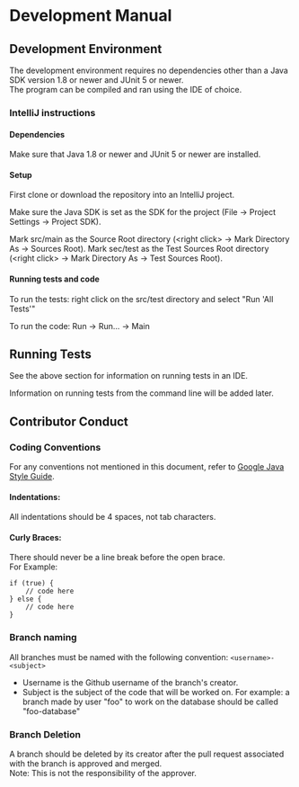 # Development Manual

## Development Environment

The development environment requires no dependencies other than a Java SDK version 1.8 or newer and JUnit 5 or newer.  
The program can be compiled and ran using the IDE of choice.

### IntelliJ instructions
#### Dependencies
Make sure that Java 1.8 or newer and JUnit 5 or newer are installed.

#### Setup
First clone or download the repository into an IntelliJ project.

Make sure the Java SDK is set as the SDK for the project (File -> Project Settings -> Project SDK).

Mark src/main as the Source Root directory (\<right click\> -> Mark Directory As -> Sources Root).
Mark sec/test as the Test Sources Root directory (\<right click\> -> Mark Directory As -> Test Sources Root).

#### Running tests and code
To run the tests: right click on the src/test directory and select "Run 'All Tests'"

To run the code: Run -> Run... -> Main

## Running Tests
See the above section for information on running tests in an IDE.

Information on running tests from the command line will be added later.

## Contributor Conduct

### Coding Conventions
For any conventions not mentioned in this document, refer to [Google Java Style Guide](https://google.github.io/styleguide/javaguide.html).

#### Indentations:
All indentations should be 4 spaces, not tab characters.

#### Curly Braces:
There should never be a line break before the open brace.  
	For Example:
``` 
if (true) {
	// code here
} else {
	// code here
}
```

### Branch naming
All branches must be named with the following convention:
`<username>-<subject>`

* Username is the Github username of the branch's creator.
* Subject is the subject of the code that will be worked on.
	For example: a branch made by user "foo" to work on the database should be called "foo-database"
  
### Branch Deletion
A branch should be deleted by its creator after the pull request associated with the branch is approved and merged.  
Note: This is not the responsibility of the approver.
